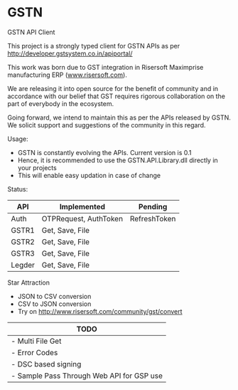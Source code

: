 # GSTN 
GSTN API Client

This project is a strongly typed client for GSTN APIs as per http://developer.gstsystem.co.in/apiportal/

This work was born due to GST integration in Risersoft Maximprise manufacturing ERP (www.risersoft.com).

We are releasing it into open source for the benefit of community and in accordance with our belief that GST requires rigorous collaboration on the part of everybody in the ecosystem.

Going forward, we intend to maintain this as per the APIs released by GSTN. We solicit support and suggestions of the community in this regard.

Usage:
- GSTN is constantly evolving the APIs. Current version is 0.1
- Hence, it is recommended to use the GSTN.API.Library.dll directly in your projects
- This will enable easy updation in case of change

Status:

| API    | Implemented           | Pending               | 
|--------|-----------------------|-----------------------|
| Auth   | OTPRequest, AuthToken | RefreshToken          |
| GSTR1  | Get, Save, File       |                       |
| GSTR2  | Get, Save, File       |                       |
| GSTR3  | Get, Save, File       |                       |
| Legder | Get, Save, File       |                       |

Star Attraction
- JSON to CSV conversion
- CSV to JSON conversion
- Try on http://www.risersoft.com/community/gst/convert

| TODO                                                     |
|----------------------------------------------------------|
|  - Multi File Get                                        | 
|  - Error Codes                                           | 
|  - DSC based signing                                     | 
|  - Sample Pass Through Web API for GSP use               |



